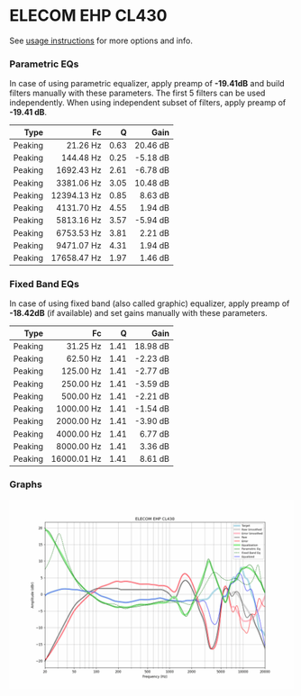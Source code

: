 # ELECOM EHP CL430
See [usage instructions](https://github.com/jaakkopasanen/AutoEq#usage) for more options and info.

### Parametric EQs
In case of using parametric equalizer, apply preamp of **-19.41dB** and build filters manually
with these parameters. The first 5 filters can be used independently.
When using independent subset of filters, apply preamp of **-19.41 dB**.

| Type    | Fc          |    Q | Gain     |
|--------:|------------:|-----:|---------:|
| Peaking | 21.26 Hz    | 0.63 | 20.46 dB |
| Peaking | 144.48 Hz   | 0.25 | -5.18 dB |
| Peaking | 1692.43 Hz  | 2.61 | -6.78 dB |
| Peaking | 3381.06 Hz  | 3.05 | 10.48 dB |
| Peaking | 12394.13 Hz | 0.85 | 8.63 dB  |
| Peaking | 4131.70 Hz  | 4.55 | 1.94 dB  |
| Peaking | 5813.16 Hz  | 3.57 | -5.94 dB |
| Peaking | 6753.53 Hz  | 3.81 | 2.21 dB  |
| Peaking | 9471.07 Hz  | 4.31 | 1.94 dB  |
| Peaking | 17658.47 Hz | 1.97 | 1.46 dB  |

### Fixed Band EQs
In case of using fixed band (also called graphic) equalizer, apply preamp of **-18.42dB**
(if available) and set gains manually with these parameters.

| Type    | Fc          |    Q | Gain     |
|--------:|------------:|-----:|---------:|
| Peaking | 31.25 Hz    | 1.41 | 18.98 dB |
| Peaking | 62.50 Hz    | 1.41 | -2.23 dB |
| Peaking | 125.00 Hz   | 1.41 | -2.77 dB |
| Peaking | 250.00 Hz   | 1.41 | -3.59 dB |
| Peaking | 500.00 Hz   | 1.41 | -2.21 dB |
| Peaking | 1000.00 Hz  | 1.41 | -1.54 dB |
| Peaking | 2000.00 Hz  | 1.41 | -3.90 dB |
| Peaking | 4000.00 Hz  | 1.41 | 6.77 dB  |
| Peaking | 8000.00 Hz  | 1.41 | 3.36 dB  |
| Peaking | 16000.01 Hz | 1.41 | 8.61 dB  |

### Graphs
![](./ELECOM%20EHP%20CL430.png)